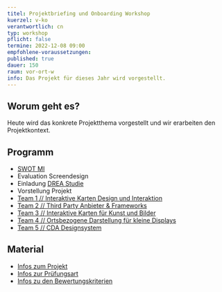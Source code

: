 ```yaml
---
titel: Projektbriefing und Onboarding Workshop
kuerzel: v-ko
verantwortlich: cn
typ: workshop
pflicht: false
termine: 2022-12-08 09:00
empfohlene-voraussetzungen: 
published: true
dauer: 150
raum: vor-ort-w
info: Das Projekt für dieses Jahr wird vorgestellt.
---
```


## Worum geht es?

Heute wird das konkrete Projektthema vorgestellt und wir erarbeiten den Projektkontext.

## Programm
- [SWOT MI](https://miro.com/app/board/uXjVPC45qUc=/?share_link_id=839800980150)
- Evaluation Screendesign
- Einladung [DREA Studie](https://moxd.io/ds)
- Vorstellung Projekt
- [Team 1 // Interaktive Karten Design und Interaktion](https://miro.com/app/board/uXjVP8MVJTA=/?moveToWidget=3458764540596648689&cot=14)
- [Team 2 // Third Party Anbieter & Frameworks](https://miro.com/app/board/uXjVP8MVJTA=/?moveToWidget=3458764540597963494&cot=14)
- [Team 3 // Interaktive Karten für Kunst und Bilder](https://miro.com/app/board/uXjVP8MVJTA=/?moveToWidget=3458764540599993723&cot=14)
- [Team 4 // Ortsbezogene Darstellung für kleine Displays](https://miro.com/app/board/uXjVP8MVJTA=/?moveToWidget=3458764540600356107&cot=14)
- [Team 5 // CDA Designsystem](https://miro.com/app/board/uXjVP8MVJTA=/?moveToWidget=3458764540600529538&cot=14)

## Material
- [Infos zum Projekt](/mi-bachelor-screendesign-projekte/sd-2022/)
- [Infos zur Prüfungsart](/mi-bachelor-screendesign/projektpraesentationspruefung/)
- [Infos zu den Bewertungskriterien](/mi-bachelor-screendesign/niveaustufen/)
